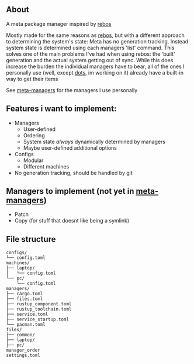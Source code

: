 
## About
A meta package manager inspired by [rebos](https://gitlab.com/Oglo12/rebos)

Mostly made for the same reasons as [rebos](https://gitlab.com/Oglo12/rebos), but with a different approach to determining the system's state:
Meta has no generation tracking. Instead system state is determined using each managers 'list' command.
This solves one of the main problems I've had when using rebos: the 'built' generation and the actual system getting out of sync.
While this does increase the burden the individual managers have to bear, all of the ones I personally use (well, except [dots](https://github.com/jullanggit/dots), im working on it) already have a built-in way to get their items

See [meta-managers](https://github.com/jullanggit/meta-managers) for the managers I use personally

## Features i want to implement:
  - Managers
    - User-defined
    - Ordering
    - System state *always* dynamically determined by managers
    - Maybe user-defined additional options
  - Configs
    - Modular
    - Different machines
  - No generation tracking, should be handled by git

## Managers to implement (not yet in [meta-managers](https://github.com/jullanggit/meta-managers))
  - Patch
  - Copy (for stuff that doesnt like being a symlink)

## File structure
```
configs/
└── config.toml
machines/
├── laptop/
│   └── config.toml
└── pc/
    └── config.toml
managers/
├── cargo.toml
├── files.toml
├── rustup_component.toml
├── rustup_toolchain.toml
├── service.toml
├── service_startup.toml
└── pacman.toml
files/
├── common/
├── laptop/
├── pc/
manager_order
settings.toml
```
